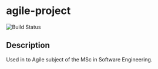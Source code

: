 # agile-project
![Build Status](https://img.shields.io/jenkins/build?jobUrl=http://ec2-34-253-53-73.eu-west-1.compute.amazonaws.com/job/agile-project/&style=for-the-badge)

## Description
Used in to Agile subject of the MSc in Software Engineering.
